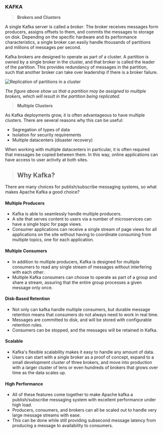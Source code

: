 ### KAFKA

> **Brokers and Clusters**

A single Kafka server is called a *broker*. The broker receives messages form producers, assigns offsets to them, and commits the messages to storage on disk. Depending on the specific hardware and its performance characteristics, a single broker can easily handle thousands of partitions and millions of messages per second. 

Kafka brokers are designed to operate as part of a cluster. A partition is owned by a single broker in the cluster, and that broker is called the leader of the partition. This provides redundancy of messages in the partition, such that another broker can take over leadership if there is a broker failure.

![Replication of partitions in a cluster](https://alancarlosilva.github.io/img/2021-04-06/1.png)

*The figure above show us that a partition may be assigned to multiple brokers, which will result in the partition being replicated.*

> **Multiple Clusters**

As Kafka deployments grow, it is often advantageous to have multiple clusters. There are several reasons why this can be useful:

*   Segregation of types of data
*   Isolation for security requirements
*   Multiple datacenters (disaster recovery)

When working with multiple datacenters in particular, it is often required that messages be copied between them. In this way, online applications can have access to user activity at both sites.

> ## Why Kafka?

There are many choices for publish/subscribe messaging systems, so what makes Apache Kafka a good choice?

#### **Multiple Producers**

-   Kafka is able to seamlessly handle multiple producers.
-   A site that serves content to users via a number of microservices can have a single topic for page views.
-   Consumer applications can receive a single stream of page views for all applications on the site without having to coordinate consuming from multiple topics, one for each application.


#### **Multiple Consumers**

-   In addition to multiple producers, Kafka is designed for multiple consumers to read any single stream of messages without interfering with each other.
-   Multiple Kafka consumers can choose to operate as part of a group and share a stream, assuring that the entire group processes a given message only once.

#### **Disk-Based Retention**

- Not only can kafka handle multiple consumers, but durable message retention means that consumers do not always need to work in real time.
- Messages are committed to disk, and will be stored with configurable retention rules. 
- Consumers can be stopped, and the messages will be retained in Kafka.

#### **Scalable**

-   Kafka's flexible scalability makes it easy to handle any amount of data. 
-   Users can start with a single broker as a proof of concept, expand to a small development cluster of three brokers, and move into production with a larger cluster of tens or even hundreds of brokers that grows over time as the data scales up.

#### **High Performance**

-   All of these features come together to make Apache kafka a publish/subscribe messaging system with excellent performance under high load.
-   Producers, consumers, and brokers can all be scaled out to handle very large message streams with ease. 
-   This can be done while still providing subsecond message latency from producing a message to availability to consumers.